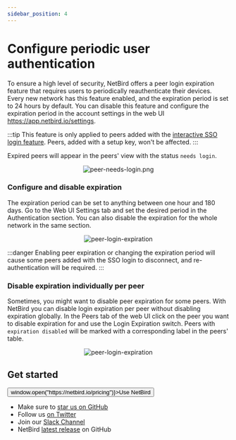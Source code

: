 ```yaml
---
sidebar_position: 4
---
```

# Configure periodic user authentication

To ensure a high level of security, NetBird offers a peer login expiration feature that requires users to periodically reauthenticate their devices.
Every new network has this feature enabled, and the expiration period is set to 24 hours by default. You can disable this feature and configure the expiration period in the account settings in the web UI https://app.netbird.io/settings.

:::tip
This feature is only applied to peers added with the [interactive SSO login feature](/getting-started/installation#running-netbird-with-sso-login). Peers, added with a setup key, won't be affected.
:::

Expired peers will appear in the peers' view with the status `needs login`.

<p align="center">
    <img src="/docs/img/how-to-guides/peer-needs-login.png" alt="peer-needs-login.png" style={{boxShadow: '0 4px 8px 0 rgba(0, 0, 0, 0.2), 0 6px 20px 0 rgba(0, 0, 0, 0.19)'}} />
</p>

### Configure and disable expiration
The expiration period can be set to anything between one hour and 180 days.
Go to the Web UI Settings tab and set the desired period in the Authentication section. 
You can also disable the expiration for the whole network in the same section.

<p align="center">
    <img src="/docs/img/how-to-guides/peer-login-expiration.png" alt="peer-login-expiration" style={{boxShadow: '0 4px 8px 0 rgba(0, 0, 0, 0.2), 0 6px 20px 0 rgba(0, 0, 0, 0.19)'}} />
</p>


:::danger
Enabling peer expiration or changing the expiration period will cause some peers added with the SSO login to disconnect, 
and re-authentication will be required.
:::

### Disable expiration individually per peer
Sometimes, you might want to disable peer expiration for some peers.
With NetBird you can disable login expiration per peer without disabling expiration globally.
In the Peers tab of the web UI click on the peer you want to disable expiration for and use the Login Expiration switch.
Peers with `expiration disabled` will be marked with a corresponding label in the peers' table.

<p align="center">
    <img src="/docs/img/how-to-guides/individual-peer-login-expiration.png" alt="peer-login-expiration" style={{boxShadow: '0 4px 8px 0 rgba(0, 0, 0, 0.2), 0 6px 20px 0 rgba(0, 0, 0, 0.19)'}} />
</p>

## Get started
<p float="center" >
    <button name="button" className="button-5" onClick={() => window.open("https://netbird.io/pricing")}>Use NetBird</button>
</p>

- Make sure to [star us on GitHub](https://github.com/netbirdio/netbird)
- Follow us [on Twitter](https://twitter.com/netbird)
- Join our [Slack Channel](https://join.slack.com/t/netbirdio/shared_invite/zt-vrahf41g-ik1v7fV8du6t0RwxSrJ96A)
- NetBird [latest release](https://github.com/netbirdio/netbird/releases) on GitHub